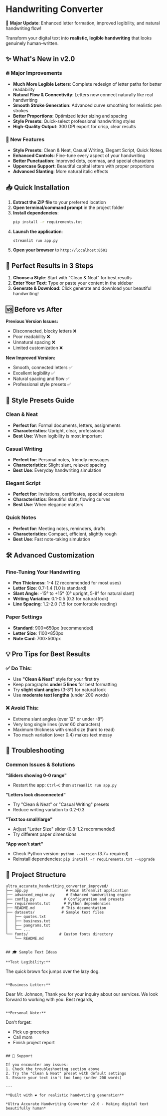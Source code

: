 # Handwriting Converter 

🎯 **Major Update**: Enhanced letter formation, improved legibility, and natural handwriting flow!

Transform your digital text into **realistic, legible handwriting** that looks genuinely human-written.

## ✨ What's New in v2.0

### 🔥 Major Improvements
- **Much More Legible Letters**: Complete redesign of letter paths for better readability
- **Natural Flow & Connectivity**: Letters now connect naturally like real handwriting  
- **Smooth Stroke Generation**: Advanced curve smoothing for realistic pen strokes
- **Better Proportions**: Optimized letter sizing and spacing
- **Style Presets**: Quick-select professional handwriting styles
- **High-Quality Output**: 300 DPI export for crisp, clear results

### 🎨 New Features
- **Style Presets**: Clean & Neat, Casual Writing, Elegant Script, Quick Notes
- **Enhanced Controls**: Fine-tune every aspect of your handwriting
- **Better Punctuation**: Improved dots, commas, and special characters
- **Uppercase Support**: Beautiful capital letters with proper proportions
- **Advanced Slanting**: More natural italic effects

## 📥 Quick Installation

1. **Extract the ZIP file** to your preferred location
2. **Open terminal/command prompt** in the project folder
3. **Install dependencies**:
   ```bash
   pip install -r requirements.txt
   ```
4. **Launch the application**:
   ```bash
   streamlit run app.py
   ```
5. **Open your browser** to `http://localhost:8501`

## 🎯 Perfect Results in 3 Steps

1. **Choose a Style**: Start with "Clean & Neat" for best results
2. **Enter Your Text**: Type or paste your content in the sidebar
3. **Generate & Download**: Click generate and download your beautiful handwriting!

## 🆚 Before vs After

**Previous Version Issues:**
- Disconnected, blocky letters ❌
- Poor readability ❌  
- Unnatural spacing ❌
- Limited customization ❌

**New Improved Version:**
- Smooth, connected letters ✅
- Excellent legibility ✅
- Natural spacing and flow ✅
- Professional style presets ✅

## 🎨 Style Presets Guide

### Clean & Neat
- **Perfect for**: Formal documents, letters, assignments
- **Characteristics**: Upright, clear, professional
- **Best Use**: When legibility is most important

### Casual Writing  
- **Perfect for**: Personal notes, friendly messages
- **Characteristics**: Slight slant, relaxed spacing
- **Best Use**: Everyday handwriting simulation

### Elegant Script
- **Perfect for**: Invitations, certificates, special occasions  
- **Characteristics**: Beautiful slant, flowing curves
- **Best Use**: When elegance matters

### Quick Notes
- **Perfect for**: Meeting notes, reminders, drafts
- **Characteristics**: Compact, efficient, slightly rough
- **Best Use**: Fast note-taking simulation

## 🛠️ Advanced Customization

### Fine-Tuning Your Handwriting
- **Pen Thickness**: 1-4 (2 recommended for most uses)
- **Letter Size**: 0.7-1.4 (1.0 is standard)
- **Slant Angle**: -15° to +15° (0° upright, 5-8° for natural slant)
- **Writing Variation**: 0.1-0.5 (0.3 for natural look)
- **Line Spacing**: 1.2-2.0 (1.5 for comfortable reading)

### Paper Settings
- **Standard**: 900×650px (recommended)
- **Letter Size**: 1100×850px
- **Note Card**: 700×500px

## 💡 Pro Tips for Best Results

### ✅ Do This:
- Use **"Clean & Neat"** style for your first try
- Keep paragraphs **under 5 lines** for best formatting
- Try **slight slant angles** (3-8°) for natural look
- Use **moderate text lengths** (under 200 words)

### ❌ Avoid This:
- Extreme slant angles (over 12° or under -8°)
- Very long single lines (over 60 characters)
- Maximum thickness with small size (hard to read)
- Too much variation (over 0.4) makes text messy

## 🔧 Troubleshooting

### Common Issues & Solutions

**"Sliders showing 0-0 range"**
- Restart the app: `Ctrl+C` then `streamlit run app.py`

**"Letters look disconnected"**  
- Try "Clean & Neat" or "Casual Writing" presets
- Reduce writing variation to 0.2-0.3

**"Text too small/large"**
- Adjust "Letter Size" slider (0.8-1.2 recommended)
- Try different paper dimensions

**"App won't start"**
- Check Python version: `python --version` (3.7+ required)
- Reinstall dependencies: `pip install -r requirements.txt --upgrade`

## 📁 Project Structure

```
ultra_accurate_handwriting_converter_improved/
├── app.py                 # Main Streamlit application
├── advanced_engine.py     # Enhanced handwriting engine
├── config.py             # Configuration and presets
├── requirements.txt      # Python dependencies  
├── README.md            # This documentation
├── datasets/            # Sample text files
│   ├── quotes.txt
│   ├── business.txt
│   ├── pangrams.txt
│   └── ...
└── fonts/              # Custom fonts directory
    └── README.md


## 🎓 Sample Text Ideas

**Test Legibility:**
```
The quick brown fox jumps over the lazy dog.
```

**Business Letter:**
```
Dear Mr. Johnson,
Thank you for your inquiry about our services.
We look forward to working with you.
Best regards,
```

**Personal Note:**
```
Don't forget:
- Pick up groceries
- Call mom
- Finish project report
```

## 🤝 Support

If you encounter any issues:
1. Check the troubleshooting section above
2. Try the "Clean & Neat" preset with default settings
3. Ensure your text isn't too long (under 200 words)

---

**Built with ❤️ for realistic handwriting generation**

*Ultra Accurate Handwriting Converter v2.0 - Making digital text beautifully human*
